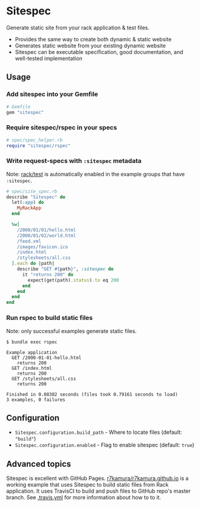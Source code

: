 # Sitespec
Generate static site from your rack application & test files.

* Provides the same way to create both dynamic & static website
* Generates static website from your existing dynamic website
* Sitespec can be executable specification, good documentation, and well-tested implementation

## Usage
### Add sitespec into your Gemfile
```rb
# Gemfile
gem "sitespec"
```

### Require sitespec/rspec in your specs
```rb
# spec/spec_helper.rb
require "sitespec/rspec"
```

### Write request-specs with `:sitespec` metadata
Note: [rack/test](https://github.com/brynary/rack-test) is automatically enabled
in the example groups that have `:sitespec`.

```rb
# spec/site_spec.rb
describe "Sitespec" do
  let(:app) do
    MyRackApp
  end

  %w[
    /2000/01/01/hello.html
    /2000/01/02/world.html
    /feed.xml
    /images/favicon.ico
    /index.html
    /stylesheets/all.css
  ].each do |path|
    describe "GET #{path}", :sitespec do
      it "returns 200" do
        expect(get(path).status).to eq 200
      end
    end
  end
end
```

### Run rspec to build static files
Note: only successful examples generate static files.

```
$ bundle exec rspec

Example application
  GET /2000-01-01-hello.html
    returns 200
  GET /index.html
    returns 200
  GET /stylesheets/all.css
    returns 200

Finished in 0.08302 seconds (files took 0.79161 seconds to load)
3 examples, 0 failures
```

## Configuration
- `Sitespec.configuration.build_path` - Where to locate files (default: `"build"`)
- `Sitespec.configuration.enabled` - Flag to enable sitespec (default: `true`)

## Advanced topics
Sitespec is excellent with GitHub Pages.
[r7kamura/r7kamura.github.io](https://github.com/r7kamura/r7kamura.github.io)
is a working example that uses Sitespec to build static files from Rack application.
It uses TravisCI to build and push files to GitHub repo's master branch.
See [.travis.yml](https://github.com/r7kamura/r7kamura.github.io/blob/source/.travis.yml)
for more information about how to to it.
